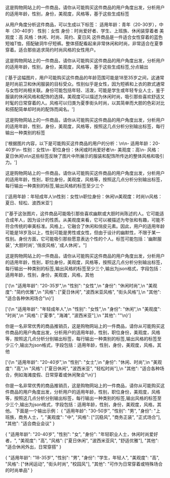
这是购物网站上的一件商品，请你从可能购买这件商品的用户角度出发，分析用户的适用年龄，性别，身份，美观度，风格等，基于这些生成标签

从用户角度分析这件商品，可以生成以下标签：
适用年龄：青年（20-30岁），中年（30-40岁）
性别：女性
身份：时尚爱好者、学生、上班族、休闲装穿着者
美观度：高
风格：休闲、时尚、简约、夏日风
这件商品是一件适合女性穿着的蓝色短袖T恤，搭配破洞牛仔短裤。整体搭配看起来非常休闲和时尚，非常适合在夏季穿着。适合那些追求简约时尚风格的女性用户。

这是购物网站上的一件商品，请你从可能购买这件商品的用户角度出发，分析用户的适用年龄，性别，身份，美观度，风格等，基于这些生成标签,分点输出

['基于这幅图片，用户可能购买这件商品的年龄范围可能是18至35岁之间，这通常是时尚前卫和休闲服装的目标受众。性别似乎是女性，因为短裤和上衣的款式通常与女性时尚相关联。身份可能包括年轻、活泼，可能是学生或年轻专业人士，鉴于服装的休闲风格和配饰的选择。美观度可以描述为休闲时尚，吸引那些喜欢舒适又时髦的日常穿着的人。风格可以归类为夏季街头时尚，以其简单而大胆的色彩对比和搭配简单却时尚的配饰而闻名。']


这是购物网站上的一件商品，请你从可能购买这件商品的用户角度出发，分析用户的适用年龄，性别，身份，美观度，风格等，按照这几点分析分别输出标签，每行输出一种类别的标签

['根据图片内容，以下是可能购买这件商品的用户的分析：\n\n- 适用年龄：20-40岁\n- 性别：女性\n- 职位身份：休闲或时尚爱好者\n- 美观度：高\n- 风格：夏日休闲\n\n这些标签反映了图片中所展示的服装和配饰所传达的整体风格和吸引力。']


这是购物网站上的一件商品，请你从可能购买这件商品的用户角度出发，分析用户的适用年龄，性别，职位身份，美观度，风格等，按照这几点分析分别输出标签，每行输出一种类别的标签,输出风格的标签至少三个

['适用年龄：年轻成年人\n性别：女性\n职位身份：休闲\n美观度：时尚\n风格：夏日、轻松、波西米亚']



["基于这张图片，这件商品可能吸引那些喜欢幽默或大胆时尚陈述的人。它可能适合成年人，因为设计的性质。从美观度来看，它可以被描述为夸张和有趣，可能不符合传统的审美标准。风格上，它融合了休闲和俏皮元素。因此，用户的适用年龄可能是18岁及以上，性别可能是男性或女性，但由于设计的幽默性，不限于某一性别。身份方面，它可能吸引那些愿意表达个性的个人。标签可能包括：'幽默服装', '大胆时尚', '俏皮风格', '成人休闲'。"]





这是购物网站上的一件商品，请你从可能购买这件商品的用户角度出发，分析用户的适用年龄，性别，职位身份，美观度，风格等，按照这几点分析分别输出标签，每行输出一种类别的标签,输出风格的标签至少三个,输出为json格式，字段包括：适用年龄，性别，身份，美观度，风格，其他

['{\n  "适用年龄": "20-35岁",\n  "性别": "女性",\n  "身份": "休闲时尚",\n  "美观度": "简约优雅",\n  "风格": ["夏日休闲", "波西米亚风格", "街头风格"],\n  "其他": "适合各种休闲场合"\n}']

['{\n  "适用年龄": "年轻成年人",\n  "性别": "女性",\n  "身份": "休闲",\n  "美观度": "时尚",\n  "风格": ["夏季", "海滩", "波西米亚"],\n  "其他": ""\n}']


你是一名非常优秀的商品推销员，这是购物网站上的一件商品，请你从可能购买这件商品的用户角度出发，分析用户的适用年龄，性别，职位身份，美观度，风格等，按照这几点分析分别输出标签，每行输出一种类别的标签,输出风格的标签至少三个,输出为json格式，字段包括：适用年龄，性别，身份，美观度，风格，其他

['{\n  "适用年龄": "20-40岁",\n  "性别": "女士",\n  "身份": "休闲、时尚",\n  "美观度": "高",\n  "风格": ["夏日休闲", "波西米亚", "轻松时尚"],\n  "其他": "适合各种场合，例如海滩度假、日常穿着或休闲聚会"\n}']


你是一名非常优秀的商品推销员，这是购物网站上的一件商品，请你从可能购买这件商品的用户角度出发，分析用户的适用年龄，性别，职位身份，美观度，风格等，按照这几点分析分别输出标签，每行输出一种类别的标签,输出风格的标签至少三个,输出为json格式，字段包括：适用年龄，性别，身份，美观度，风格，其他。
下面是一个输出示例：
{
  "适用年龄": "30-50岁",
  "性别": "男",
  "身份": "上班族，商务人士，",
  "美观度": "中",
  "风格": ["沉稳风", "商务正装", "正式场合"],
  "其他": "适合商业会议"
}



{
  "适用年龄": "20-40岁",
  "性别": "女",
  "身份": "年轻职业人士，休闲时尚爱好者，",
  "美观度": "高",
  "风格": ["夏日休闲", "波西米亚风", "舒适优雅"],
  "其他": "适合休闲外出，日常穿搭"
}


{
  "适用年龄": "18-35岁",
  "性别": "男",
  "身份": "学生，年轻人",
  "美观度": "高",
  "风格": ["休闲运动", "街头时尚", "校园风"],
  "其他": "可作为日常穿着或特殊场合的时尚单品"
}

